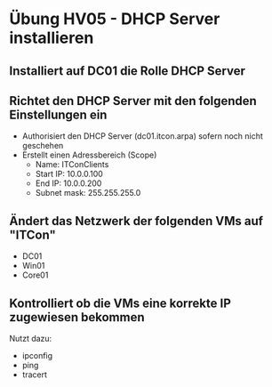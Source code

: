 # Übung HV05 - DHCP Server installieren

## Installiert auf DC01 die Rolle DHCP Server

## Richtet den DHCP Server mit den folgenden Einstellungen ein

* Authorisiert den DHCP Server (dc01.itcon.arpa) sofern noch nicht geschehen
* Erstellt einen Adressbereich (Scope) 
    * Name:         ITConClients
    * Start IP:     10.0.0.100
    * End IP:       10.0.0.200
    * Subnet mask:  255.255.255.0

## Ändert das Netzwerk der folgenden VMs auf "ITCon"

* DC01
* Win01
* Core01

## Kontrolliert ob die VMs eine korrekte IP zugewiesen bekommen

Nutzt dazu:
* ipconfig
* ping
* tracert 

